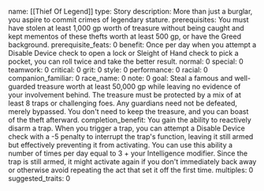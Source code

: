 name: [[Thief Of Legend]]
type: Story
description: More than just a burglar, you aspire to commit crimes of legendary stature.
prerequisites: You must have stolen at least 1,000 gp worth of treasure without being caught and kept mementos of these thefts worth at least 500 gp, or have the Greed background.
prerequisite_feats: 0
benefit: Once per day when you attempt a Disable Device check to open a lock or Sleight of Hand check to pick a pocket, you can roll twice and take the better result.
normal: 0
special: 0
teamwork: 0
critical: 0
grit: 0
style: 0
performance: 0
racial: 0
companion_familiar: 0
race_name: 0
note: 0
goal: Steal a famous and well-guarded treasure worth at least 50,000 gp while leaving no evidence of your involvement behind. The treasure must be protected by a mix of at least 8 traps or challenging foes. Any guardians need not be defeated, merely bypassed. You don't need to keep the treasure, and you can boast of the theft afterward.
completion_benefit: You gain the ability to reactively disarm a trap. When you trigger a trap, you can attempt a Disable Device check with a -5 penalty to interrupt the trap's function, leaving it still armed but effectively preventing it from activating. You can use this ability a number of times per day equal to 3 + your Intelligence modifier. Since the trap is still armed, it might activate again if you don't immediately back away or otherwise avoid repeating the act that set it off the first time.
multiples: 0
suggested_traits: 0
